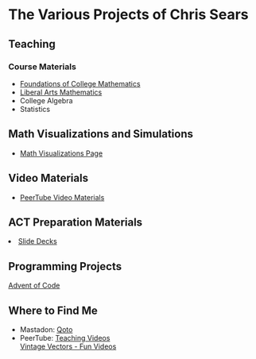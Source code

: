 # The Various Projects of Chris Sears

## Teaching

### Course Materials
* [Foundations of College Mathematics](/foundations/index.html)
* [Liberal Arts Mathematics](./liberal_arts_mathematics/Liberal_Arts_Mathematics.md)
* College Algebra
* Statistics    
    
## Math Visualizations and Simulations
* [Math Visualizations Page](./visualization/index.html)
    
    
## Video Materials
* [PeerTube Video Materials](./peertube_materials/index.html)
	

## ACT Preparation Materials
<li><a href="./act-prep/index.html">Slide Decks</a></li>
	

## Programming Projects
<a href="./advent-of-code/index.html">Advent of Code</a></li>
    
    
## Where to Find Me
*    Mastadon: [Qoto](https://qoto.org/@OmegaLimit)
*    PeerTube: [Teaching Videos](https://spectra.video/c/chris_sears_teaching/videos)  
[Vintage Vectors - Fun Videos](https://spectra.video/c/vintage_vectors/videos)
    
